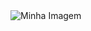 <html>
<head>
  <title>sou baitola</title>
</head>
<body>
  <img src="https://tenor.com/pt-BR/view/embarrassed-shy-anime-girl-blush-gif-26509030" alt="Minha Imagem">
</body>
</html>
